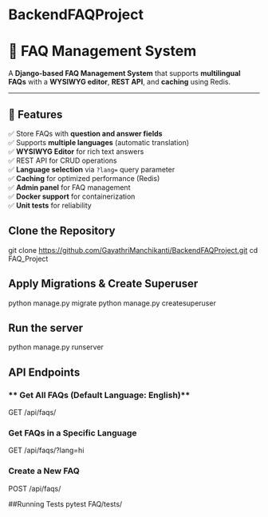 # BackendFAQProject
# 📌 FAQ Management System  

A **Django-based FAQ Management System** that supports **multilingual FAQs** with a **WYSIWYG editor**, **REST API**, and **caching** using Redis.  

---

## 🚀 Features  

✅ Store FAQs with **question and answer fields**  
✅ Supports **multiple languages** (automatic translation)  
✅ **WYSIWYG Editor** for rich text answers  
✅ REST API for CRUD operations  
✅ **Language selection** via `?lang=` query parameter  
✅ **Caching** for optimized performance (Redis)  
✅ **Admin panel** for FAQ management  
✅ **Docker support** for containerization  
✅ **Unit tests** for reliability  


## **Clone the Repository**  

git clone https://github.com/GayathriManchikanti/BackendFAQProject.git
cd FAQ_Project

## **Apply Migrations & Create Superuser**

python manage.py migrate
python manage.py createsuperuser

## **Run the server**

python manage.py runserver

## API Endpoints
### ** Get All FAQs (Default Language: English)**

GET /api/faqs/
### **Get FAQs in a Specific Language**

GET /api/faqs/?lang=hi
### **Create a New FAQ**

POST /api/faqs/

##Running Tests
pytest FAQ/tests/






